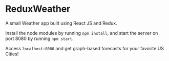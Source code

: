 # ReduxWeather
A small Weather app built using React JS and Redux.

Install the node modules by running ```npm install```, and start the server on port 8080 by running ```npm start```.

Access ```localhost:8080``` and get graph-based forecasts for your favorite US Cities!

